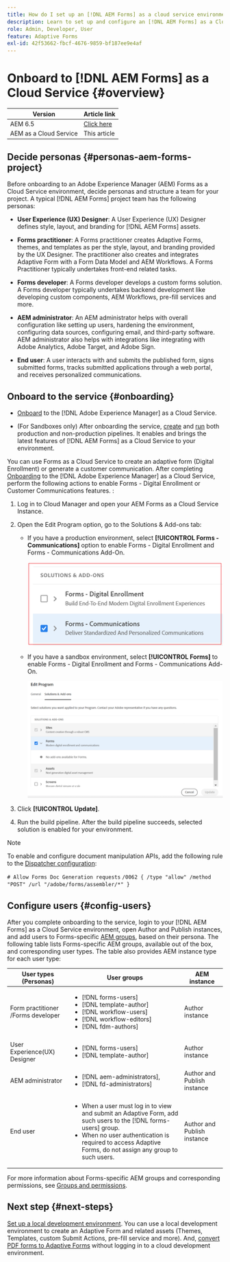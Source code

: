 ```yaml
---
title: How do I set up an [!DNL AEM Forms] as a cloud service environment?
description: Learn to set up and configure an [!DNL AEM Forms] as a Cloud Service environment.
role: Admin, Developer, User
feature: Adaptive Forms
exl-id: 42f53662-fbcf-4676-9859-bf187ee9e4af
---
```

# Onboard to [!DNL AEM Forms] as a Cloud Service {#overview}

| Version | Article link |
| -------- | ---------------------------- |
| AEM 6.5  |    [Click here](https://experienceleague.adobe.com/docs/experience-manager-65/forms/install-aem-forms/osgi-installation/installing-configuring-aem-forms-osgi.html)                  |
| AEM as a Cloud Service     | This article        |


## Decide personas {#personas-aem-forms-project}

<!-- When you sign up for the service, Adobe creates an Organization identifier for your company in the Adobe Identity Management System (IMS), where your users and their permissions can be managed. So, --> Before onboarding to an Adobe Experience Manager (AEM) Forms as a Cloud Service environment, decide personas and structure a team for your project. A typical [!DNL AEM Forms] project team has the following personas:

* **User Experience (UX) Designer**: A User Experience (UX) Designer defines style, layout, and branding for [!DNL AEM Forms] assets.

* **Forms practitioner**: A Forms practitioner creates Adaptive Forms, themes, and templates as per the style, layout, and branding provided by the UX Designer. The practitioner also creates and integrates Adaptive Form with a Form Data Model and AEM Workflows. A Forms Practitioner typically undertakes front-end related tasks.

* **Forms developer**: A Forms developer develops a custom forms solution. A Forms developer typically undertakes backend development like developing custom components, AEM Workflows, pre-fill services and more.

* **AEM administrator**:  An AEM administrator helps with overall configuration like setting up users, hardening the environment, configuring data sources, configuring email, and third-party software. AEM administrator also helps with integrations like integrating with Adobe Analytics, Adobe Target, and Adobe Sign.

* **End user**: A user interacts with and submits the published form, signs submitted forms, tracks submitted applications through a web portal, and receives personalized communications.

<!-- While onboarding to the service, assign the following AEM groups to [!DNL AEM Forms] as a Cloud Service based on their role:

| User type | AEM group |
|---|---|
| Form Practitioner | forms-users (AEM Forms Users), template-authors, workflow-user, workflow-editors, and fdm-author  |
| UX Designer| forms-users, template-authors|
| End-User| <ul> <li>When a user must login to view and submit an Adaptive Form, add such users to forms-users group. </li> <li>When no user authentication is required to access Adaptive Forms, do not assign any group to such users. </li> </ul>| -->

## Onboard to the service {#onboarding}

* [Onboard](https://experienceleague.adobe.com/docs/experience-manager-cloud-service/content/onboarding/journey/overview.html) to the [!DNL Adobe Experience Manager] as a Cloud Service.

* (For Sandboxes only) After onboarding the service, [create](https://experienceleague.adobe.com/docs/experience-manager-cloud-manager/content/using/pipelines/production-pipelines.html?lang=en) and [run](https://experienceleague.adobe.com/docs/experience-manager-cloud-manager/content/using/code-deployment.html) both production and non-production pipelines. It enables and brings the latest features of [!DNL AEM Forms] as a Cloud Service to your environment.

You can use Forms as a Cloud Service to create an adaptive form (Digital Enrollment) or generate a customer communication. After completing [Onboarding](https://experienceleague.adobe.com/docs/experience-manager-cloud-service/content/onboarding/journey/overview.html) to the [!DNL Adobe Experience Manager] as a Cloud Service, perform the following actions to enable Forms - Digital Enrollment or Customer Communications features. <!--You can also enable both the features-->:

1. Log in to Cloud Manager and open your AEM Forms as a Cloud Service Instance.
1. Open the Edit Program option, go to the Solutions & Add-ons tab:

    * If you have a production environment, select **[!UICONTROL Forms - Communications]** option to enable Forms - Digital Enrollment and Forms - Communications Add-On.

      ![Communications](assets/communications.png)  

    <!-- If you have already enabled the **[!UICONTROL Forms - Digital Enrollment]** option, then select the **[!UICONTROL Forms - Communications Add-On]** option. ![Addon](assets/add-on.png) -->

    * If you have a sandbox environment, select **[!UICONTROL Forms]** to enable Forms - Digital Enrollment and Forms - Communications Add-On.

        ![Form-Digital Enrollment selection](assets/forms-digital-enrollment1.png)


1. Click **[!UICONTROL Update]**.
1. Run the build pipeline. After the build pipeline succeeds, selected solution is enabled for your environment.

>[!NOTE]
>
> To enable and configure document manipulation APIs, add the following rule to the [Dispatcher configuration](setup-local-development-environment.md#forms-specific-rules-to-dispatcher):
>
> `# Allow Forms Doc Generation requests`
> `/0062 { /type "allow" /method "POST" /url "/adobe/forms/assembler/*" }`

## Configure users {#config-users}

After you complete onboarding to the service, login to your [!DNL AEM Forms] as a Cloud Service environment, open Author and Publish instances, and add users to Forms-specific [AEM groups](https://experienceleague.adobe.com/docs/experience-manager-learn/cloud-service/accessing/aem-users-groups-and-permissions.html#accessing), based on their persona. The following table lists Forms-specific AEM groups, available out of the box, and corresponding user types. The table also provides AEM instance type for each user type:  

| User types (Personas) | User groups | AEM instance |
|---|---|---|
| Form practitioner /Forms developer | <ul> <li> [!DNL forms-users] </li><li> [!DNL template-author] </li><li> [!DNL workflow-users] </li><li> [!DNL workflow-editors] </li><li> [!DNL fdm-authors] </li></ul>| Author instance |
| User Experience(UX) Designer| <ul> <li> [!DNL forms-users]</li><li> [!DNL template-author] </li></ul>| Author instance |
| AEM administrator | <ul> <li>[!DNL aem-administrators],</li> <li>[!DNL fd-administrators] </li> </ul>| Author and Publish instance |
| End user| <ul> <li>When a user must log in to view and submit an Adaptive Form, add such users to the [!DNL forms-users] group. </li> <li>When no user authentication is required to access Adaptive Forms, do not assign any group to such users. </li> </ul>| Author and Publish instance |

For more information about Forms-specific AEM groups and corresponding permissions, see [Groups and permissions](forms-groups-privileges-tasks.md).

<!-- You can also create  [user groups](https://experienceleague.adobe.com/docs/experience-manager-learn/cloud-service/accessing/aem-users-groups-and-permissions.html#accessing) specific  to your organization, assign policies, and [users](https://experienceleague.adobe.com/docs/experience-manager-learn/cloud-service/accessing/aem-users-groups-and-permissions.html#accessing) to the groups. The policies help control permissions of the users that are part of the group. For information a -->

## Next step {#next-steps}

[Set up a local development environment](setup-local-development-environment.md). You can use a local development environment to create an Adaptive Form and related assets (Themes, Templates, custom Submit Actions, pre-fill service and more). And, [convert PDF forms to Adaptive Forms](https://experienceleague.adobe.com/docs/aem-forms-automated-conversion-service/using/introduction.html) without logging in to a cloud development environment.

<!-- ### Business unit and end-users {#business-unit-and-end-users}

| Role| Organization| Description|
|-----|-------|-----|
| UX Designer                  | Customer/System Integrator/Partner | Defines user experience design (style, layout, branding) as per organizational requirements for Adaptive Forms to allow AEM Forms practitioners to design the corresponding themes and templates.                                     |
| Forms Practitioner           | Customer                           | Authors Adaptive Forms, creates Form Data Model integrations, and creates business workflows using the Experience Manager Workflows. Typically undertakes the front-end work.                                                         |
| Business Executive - Digital | Customer                           | Responsible for business unit's product marketing strategy and revenues, main business stakeholders for digital use cases, solutions, and service offerings for the end-users, signs off on the use case implementation and delivery. |
| Customer Experience Lead     | Customer                           | Business user persona. Authors, personalizes and updates Adaptive Forms fields/rules/styling, identifies, and prioritizes business needs. Validates business use-case with SI/Partner developers/practitioners during UAT.            |
| Forms Back-Office User       | Customer                           | End-user internal to organization filling forms, participating in back-office Forms workflows such as review/approval of applications and so on.                                                                                            |
| Forms End-User               | External to customer               | Interacts with and submits the published form as end customer or citizen, signs submitted forms, tracks her applications through web portal, receives personalized interactive communications.                                        |

### Project team {#project-team}

| Role | Org | Description|
|-----|-----|-----|
| Experience Manager Administrator | System Integrator /Partner/Customer | Helps with overall installation, configures SSL certificates, configures data sources, email, and other third-party software, integrations like Adobe Analytics, Adobe Target, Automated Forms Conversion Services with Experience Manager instance. |
| Project Manager                  | System Integrator /Partner/Customer | Converts customer use-case into technical requirements, manages schedule/cost/scope for overall project.                                                                                                                                             |
| Product Owner                    | System Integrator /Partner/Customer | Prioritizes and evaluates scrum team's work for high-quality delivery on time.                                                                                                                                                                       |
| Scrum Master                     | System Integrator /Partner/Customer | Ensures agile values and processes in place to deliver on defined requirements as per prioritization by PO.                                                                                                                                          |
| Infrastructure / security expert | System Integrator /Partner/Customer | Provisions and configures best possible infrastructure, security controls and infra processes to address current and projected RASP requirements.                                                                                                    |
| Technical Architect              | System Integrator /Partner/Customer | Provides best high-level architecture and infrastructure guidance for use-case implementation and address RASP (Reliability, Availability, Scalability, and Performance) and security challenges.                                                    | -->

<!-- ## Onboard to the service {#onboarding}

[Onboard](https://experienceleague.adobe.com/docs/experience-manager-cloud-service/onboarding/home.html) to the [!DNL Adobe Experience Manager] as a Cloud Service. 

After you onboard the service, configure a [local development environment](setup-local-development-environment.md). 

Administrators are responsible for managing Adobe software and services for their organization. Administrators grant access to developers in their organization to connect and use your [!DNL AEM Forms] as a Cloud Service program. When an administrator is provisioned for an organization, the administrator receives an email with title 'You now have administrator rights to manage Adobe software and services for your organization'. If you are an administrator, check your mailbox for email with previously mentioned title and proceed to [add users](https://experienceleague.adobe.com/docs/experience-manager-cloud-service/security/ims-support.html?lang=en#onboarding-users-in-admin-console) by way of IMS and assign [form-specific groups](forms-groups-privileges-tasks.md) to users based on their role.

## Next step {#next-steps} -->

<!-- ## Prerequisites {#prerequisites}

If you are new to AEM as a cloud service, contact your Adobe representative to create an organization identifier for your company in the Adobe Identity Management System (IMS). Once Adobe has created an organization for your company, your designated administrator is added as the first member of the organization. The administrator can setup an [!DNL AEM Forms] as a Cloud Service instance. 

## Onboard and set up a new environment {#onboard-and-setup-a-new-environment}

Log in to Cloud Manager and create a program. After the program is ready, create environments, add developers or users to environments, and run the pipeline to get the latest version of [!DNL AEM Forms] as a Cloud Service and start developing for your environment. The detailed steps are:

1. Contact your Adobe representative to create an organization identifier for your company in the Adobe Identity Management System (IMS) and provide access to an administrator in your organization.
1. Configure [Automated Forms Conversion Service](https://experienceleague.adobe.com/docs/aem-forms-automated-conversion-service/using/configure-service.html?lang=en). After a configuration is complete, a profile for Automated Forms Conversion Service is available in [Admin Console](https://adminconsole.adobe.com/).

    If the service is not available, log in to [Admin Console](https://adminconsole.adobe.com/). Use Adobe ID of administrator provisioned to use Automated Forms Conversion Service to login. Do not use any other ID or Federated ID to login.
    1. Click **[!UICONTROL Automated Forms Conversion Service]** option.
    1. Click **[!UICONTROL New Profile]** in the Products tab.
    1. Specify **[!UICONTROL Name]**, **[!UICONTROL Display Name]**, and **[!UICONTROL Description]** for the profile. Click **[!UICONTROL Done]**. A profile is created. 
1. Log in to [Cloud Manager](https://experience.adobe.com/#/@marketinghub/experiencemanager) and [create a program](https://docs.adobe.com/content/help/en/experience-manager-cloud-service/onboarding/getting-access/cloud-service-programs/creating-a-program.html) for your organization.
1. [Create environments](https://experienceleague.adobe.com/docs/experience-manager-cloud-service/implementing/using-cloud-manager/manage-environments.html?lang=en#adding-environments) within your program.
1. Log in to [Admin console](https://docs.adobe.com/content/help/en/experience-manager-cloud-service/onboarding/what-is-required/add-users-roles.html) and add developers or users to your organization.
1. Run the [build pipeline](https://docs.adobe.com/content/help/en/experience-manager-cloud-manager/using/how-to-use/deploying-code.html). It brings latest [!DNL Experience Manager Forms] as a Cloud Service features to your environment.
1. [Start developing](https://docs.adobe.com/content/help/en/experience-manager-cloud-service/implementing/developing/aem-project-content-package-structure.html) and creating Adaptive Forms on [!DNL Experience Manager Forms] as a Cloud Service environment.
1. Configure the [local development environment](setup-local-development-environment.md) for rapid development

## Configure dispatcher caching {#caching}

You can make dispatcher caching related configuration changes to code on your local development instance and deploy the changes to your [!DNL AEM Forms] as a Cloud Service instance. For details, see [update dispatcher configuration](setup-local-development-environment.md).
 -->
